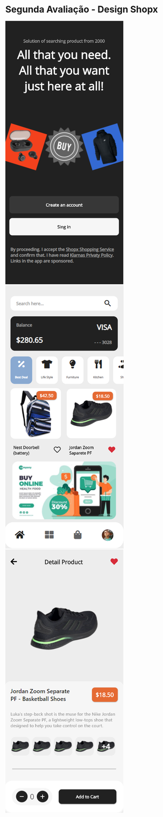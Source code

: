 # Segunda Avaliação - Design Shopx
<img src="images/print-01.png">
<img src="images/print-02.png">
<img src="images/print-03.png">